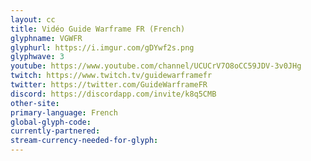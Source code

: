 ```yaml
---
layout: cc
title: Vidéo Guide Warframe FR (French)
glyphname: VGWFR
glyphurl: https://i.imgur.com/gDYwf2s.png
glyphwave: 3
youtube: https://www.youtube.com/channel/UCUCrV7O8oCC59JDV-3v0JHg
twitch: https://www.twitch.tv/guidewarframefr
twitter: https://twitter.com/GuideWarframeFR
discord: https://discordapp.com/invite/k8q5CMB
other-site: 
primary-language: French
global-glyph-code: 
currently-partnered: 
stream-currency-needed-for-glyph: 
---
```


